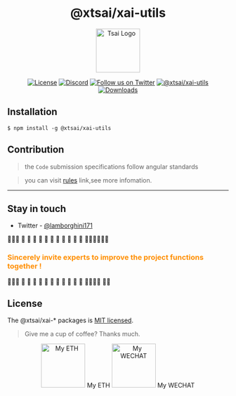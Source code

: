 <h1 align="center">@xtsai/xai-utils</h1>
<p align="center" >
  <a href="https://github.com/xtsai" target="blank">
    <img src="https://ucarecdn.com/eac2c945-177d-4fc9-8bc1-fa2be48ad3a2/lotolab_golden.svg" width="100" alt="Tsai Logo" />
  </a>
</p>

<p align="center">
  <a href="https://www.npmjs.com/~xtsai" target="_blank"><img src="https://img.shields.io/npm/l/%40xtsai%2Fxai?color=%23FFDEAD&label=License" alt="License" /></a>
  <a href="https://discord.gg/lotolab" target="_blank"><img src="https://img.shields.io/badge/discord-online-brightgreen.svg" alt="Discord"/></a>
  <a href="https://x.com/lamborghini171" target="_blank"><img src="https://img.shields.io/twitter/follow/nestframework.svg?style=social&label=Follow" alt="Follow us on Twitter"></a>  
  <a href="https://www.npmjs.com/~xtsai" target="_blank"><img src="https://img.shields.io/npm/v/%40xtsai%2Fxai-utils" alt="@xtsai/xai-utils" /></a>
  <a href="https://www.npmjs.com/~xtsai" target="_blank"><img src="https://img.shields.io/npm/dy/%40xtsai%2Fxai-utils?style=flat&logoColor=%23FA0809" alt="Downloads" /></a>
</p>

## Installation

```
$ npm install -g @xtsai/xai-utils
```

## Contribution 

> the `Code` submission specifications follow angular standards

> you can visit [rules](https://github.com/tsai-plat/.github/blob/main/wiki/commit-rules.md) link,see more infomation. 

------

## Stay in touch

- Twitter - [@lamborghini171](https://twitter.com/lamborghini171)

:revolving_hearts::revolving_hearts::revolving_hearts: :raising_hand: :raising_hand: :raising_hand: :raising_hand: :raising_hand: :raising_hand: :raising_hand: :raising_hand: :raising_hand: :raising_hand: :raising_hand: :raising_hand::raising_hand::raising_hand::revolving_hearts::revolving_hearts::revolving_hearts:

<font color="#ff8f00"><h3>Sincerely invite experts to improve the project functions together !</h3></font>

:revolving_hearts::revolving_hearts::revolving_hearts: :raising_hand: :raising_hand: :raising_hand: :raising_hand: :raising_hand: :raising_hand: :raising_hand: :raising_hand: :raising_hand: :raising_hand: :raising_hand: :raising_hand::raising_hand::raising_hand::revolving_hearts: :revolving_hearts::revolving_hearts:

## License

The @xtsai/xai-* packages is [MIT licensed](LICENSE).

> Give me a cup of coffee? Thanks much.

<center>
  <span>  
    <img src="https://ucarecdn.com/8dd30913-02fb-4d06-b341-759e186a611a/lanberyethda59.png" width="100" height="100" alt="My ETH"/>
    <span> My ETH </span>
  </span>


  <span>
    <img src="https://ucarecdn.com/f0adc5e7-0b87-4f9a-825a-166a480a9bc8/lanberywechattoll.png" width="100" height="100" alt="My WECHAT"/>
    <span> My WECHAT </span>
  </span>
</center>
